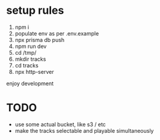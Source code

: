 # setup rules

1. npm i
2. populate env as per .env.example
3. npx prisma db push
4. npm run dev
5. cd /tmp/
6. mkdir tracks
7. cd tracks
8. npx http-server

enjoy development

# TODO

- use some actual bucket, like s3 / etc
- make the tracks selectable and playable simultaneously
